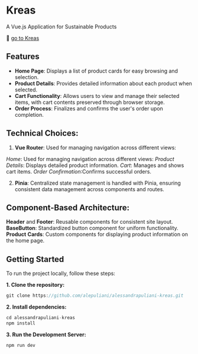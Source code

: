 # Kreas

A Vue.js Application for Sustainable Products

🔗 [go to Kreas](https://alepuliani.github.io/alessandrapuliani-kreas/)

## Features

- **Home Page**: Displays a list of product cards for easy browsing and selection.
- **Product Details**: Provides detailed information about each product when selected.
- **Cart Functionality**: Allows users to view and manage their selected items, with cart contents preserved through browser storage.
- **Order Process**: Finalizes and confirms the user's order upon completion.

## Technical Choices:

1. **Vue Router**: Used for managing navigation across different views:

_Home_: Used for managing navigation across different views:
_Product Details_: Displays detailed product information.
_Cart_: Manages and shows cart items.
_Order Confirmation_:Confirms successful orders.

2. **Pinia**: Centralized state management is handled with Pinia, ensuring consistent data management across components and routes.

## Component-Based Architecture:

**Header** and **Footer**: Reusable components for consistent site layout.
**BaseButton**: Standardized button component for uniform functionality.
**Product** **Cards**: Custom components for displaying product information on the home page.

## Getting Started

To run the project locally, follow these steps:

**1. Clone the repository:**

```javascript
git clone https://github.com/alepuliani/alessandrapuliani-kreas.git
```

**2. Install dependencies:**

```javascript
cd alessandrapuliani-kreas
npm install
```

**3. Run the Development Server:**

```javascript
npm run dev
```
